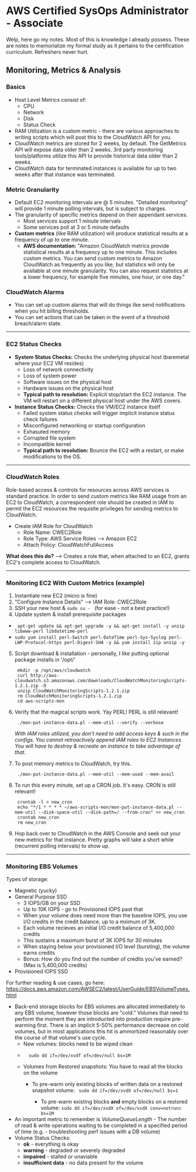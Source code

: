 # AWS Certified SysOps Administrator - Associate

Welp, here go my notes. Most of this is knowledge I already possess. These are notes to memorialize my formal study as it pertains to the certification curriculum. Refreshers never hurt.

## Monitoring, Metrics & Analysis

### Basics

* Host Level Metrics consist of:
  * CPU
  * Network
  * Disk
  * Status Check
* RAM Utilization is a custom metric - there are various approaches to writing scripts which will post this to the CloudWatch API for you.
* CloudWatch metrics are stored for 2 weeks, by default. The GetMetrics API will expose data older than 2 weeks. 3rd party monitoring tools/platforms utilize this API to provide historical data older than 2 weeks.
* CloudWatch data for terminated instances is available for up to two weeks after that instance was terminated. 

### Metric Granularity
* Default EC2 monitoring intervals are @ 5 minutes. "Detailed monitoring" will provide 1 minute polling intervals, but is subject to charges.
* The granularity of specific metrics depend on their appendant services.
  * Most services support 1 minute intervals
  * Some services poll at 3 or 5 minute defaults
* **Custom metrics** (like RAM utilization) will produce statistical results at a frequency of *up to* one minute.
  * **AWS documentation:** "Amazon CloudWatch metrics provide statistical results at a frequency up to one minute. This includes custom metrics. You can send custom metrics to Amazon CloudWatch as frequently as you like, but statistics will only be available at one minute granularity. You can also request statistics at a lower frequency, for example five minutes, one hour, or one day."

### CloudWatch Alarms
* You can set up custom alarms that will do things like send notifications when you hit billing thresholds.
* You can set actions that can be taken in the event of a threshold breach/alarm state.

*****

### EC2 Status Checks
* **System Status Checks:** Checks the underlying physical host (baremetal where your EC2 VM resides)
  * Loss of network connectivity
  * Loss of system power
  * Software issues on the physical host
  * Hardware issues on the physical host
  * **Typical path to resolution:** Explicit stop/start the EC2 instance. The VM will restart on a different physical host under the AWS covers. 
* **Instance Status Checks:** Checks the VM/EC2 instance itself
  * Failed system status checks will trigger implicit instance status check failures
  * Misconfigured networking or startup configuration
  * Exhasuted memory
  * Corrupted file system
  * Incompatible kernel
  * **Typical path to resolution:** Bounce the EC2 with a restart, or make modifications to the OS.
  
*****

### CloudWatch Roles
Role-based access & controls for resources across AWS services is standard practice. In order to send custom metrics like RAM usage from an EC2 to CloudWatch, a correspondent role should be created in IAM to permit the EC2 resources the requisite privileges for sending metrics to CloudWatch.

* Create IAM Role for CloudWatch
  * Role Name: CWEC2Role
  * Role Type: AWS Service Roles --> Amazon EC2
  * Attach Policy: CloudWatchFullAccess

**What does this do?** --> Creates a role that, when attached to an EC2, grants EC2's complete access to CloudWatch. 

********

### Monitoring EC2 With Custom Metrics (example)
1. Instantiate new EC2 (micro is fine)
2. "Configure Instance Details" --> IAM Role: CWEC2Role
3. SSH your new host & `sudo su - ` (for ease - not a best practice!) 
4. Update system & install prerequisite packages
  * ` apt-get update && apt-get upgrade -y && apt-get install -y unzip libwww-perl libdatetime-perl`
  *  `sudo yum install perl-Switch perl-DateTime perl-Sys-Syslog perl-LWP-Protocol-https perl-Digest-SHA -y && yum install zip unzip -y `
5. Script download & installation - personally, I like putting optional package installs in '/opt/'

		
		mkdir -p /opt/aws/cloudwatch
		curl http://aws-cloudwatch.s3.amazonaws.com/downloads/CloudWatchMonitoringScripts-1.2.1.zip -O
		unzip CloudWatchMonitoringScripts-1.2.1.zip
		rm CloudWatchMonitoringScripts-1.2.1.zip
		cd aws-scripts-mon
		
6. Verify that the magical scripts work. Yay PERL! PERL is still relevant!
		
		./mon-put-instance-data.pl --mem-util --verify --verbose
	*With IAM roles utilized, you don't need to add access keys & such in the configs. You cannot retroactively append IAM roles to EC2 Instances. You will have to destroy & recreate an instance to take advantage of that.*
	
7. To post memory metrics to CloudWatch, try this.

		./mon-put-instance-data.pl --mem-util --mem-used --mem-avail

8. To run this every minute, set up a CRON job. It's easy. CRON is still relevant! 
		
		crontab -l > new_cron
		echo "*/1 * * * * ~/aws-scripts-mon/mon-put-instance-data.pl --mem-util --disk-space-util --disk-path=/ --from-cron" >> new_cron
		crontab new_cron
		rm new_cron
		
9. Hop back over to CloudWatch in the AWS Console and seek out your new metrics for that instance. Pretty graphs will take a short while (recurrent polling intervals) to show up.

******

### Monitoring EBS Volumes
Types of storage:

  * Magnetic (yucky)
  * General Purpose SSD
  	* 3 IOPS/GB on your SSD
  	* Up to 10K IOPS - go to Provisioned IOPS past that
  	* When your volume does need more than the baseline IOPS, you use I/O credits in the credit balance, up to a mximum of 3K.
  	* Each volume recieves an initial I/O credit balance of 5,400,000 credits
  	* This sustains a maximum burst of 3K IOPS for 30 minutes
  	* When staying below your provisioned I/O level (bursting), the volume earns credits
  	* Bonus: How do you find out the number of credits you've earned? (Max is 5,400,000 credits)
  * Provisioned IOPS SSD
  
  For further reading & use cases, go here: <https://docs.aws.amazon.com/AWSEC2/latest/UserGuide/EBSVolumeTypes.html>
  
  * Back-end storage blocks for EBS volumes are allocated immediately to any EBS volume, however those blocks are "cold." Volumes that need to perform the moment they are introducted into production require pre-warming first. There is an implicit 5-50% performance decrease on cold volumes, but in most applications this hit is ammortized reasonably over the course of that volume's use cycle. 
    * New volumes: blocks need to be wiped clean
    * 
    		sudo dd if=/dev/xvdf of=/dev/null bs=1M
    		
    * Volumes from Restored snapshots: You have to read all the blocks on the volume
      * To pre-warm only existing blocks of written data on a restored snapshot volume:
    		`` sudo dd if=/dev/xvdX of=/dev/null bs=1`` 

    	* To pre-warm existing blocks **and** empty blocks on a restored volume:
    		`` sudo dd if=/dev/xvdX of=/dev/xvdX conv=notrunc bs=1M ``
  * An important metric to remember is *VolumeQueueLength* - The number of read & write operations waiting to be completed in a specified period of time (e.g. - troubleshooting perf issues with a DB volume)
  * Volume Status Checks:
    * **ok** - everything is okay
    * **warning** - degraded or severely degraded
    * **impaired** - stalled or unaviable
    * **insufficient data** - no data present for the volume

